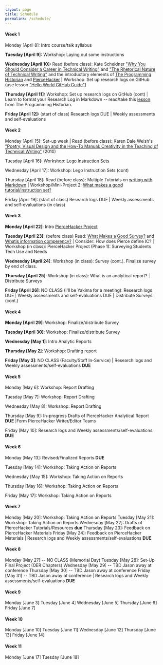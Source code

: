 ```yaml
---
layout: page
title: Schedule
permalink: /schedule/ 
---
```

#### Week 1

Monday [April 8]: Intro course/talk syllabus

**Tuesday [April 9]:** Workshop: Laying out some instructions

**Wednesday [April 10]:** Read (before class): Kate Scheidner ["Why You Should Consider a Career in Technical Writing"](https://www.northeastern.edu/graduate/blog/what-is-technical-writing/) and ["The Rhetorical Nature of Technical Writing"](https://en.wikibooks.org/wiki/Professional_and_Technical_Writing/Rhetoric) and the introductory elements of [The Programming Historian](https://programminghistorian.org/) and [PierceHacker](https://jloan.github.io/pierce-hacker/) | Workshop: Set up research logs on GitHub (use lesson ["Hello World GitHub Guide"](https://guides.github.com/activities/hello-world/))

**Thursday [April 11]:** Workshop: Set up research logs on GitHub (cont) | Learn to format your Research Log in Markdown -- read/take this [lesson](https://programminghistorian.org/en/lessons/getting-started-with-markdown) from The Programming Historian.

**Friday [April 12]:** (start of class) Research logs DUE | Weekly assessments and self-evaluations

#### Week 2

Monday [April 15]: Set-up week | Read (before class): Karen Dale Welsh's ["Poetry, Visual Design and the How-To Manual: Creativity in the Teaching of Technical Writing"](https://ezproxy.pierce.ctc.edu:2057/docview/237307200/fulltext/EA8940D7FEA24DE2PQ/1?accountid=2280) (2010)

Tuesday [April 16]: Workshop: [Lego Instruction Sets](_posts/mini-project1.md_)

Wednesday [April 17]: Workshop: Lego Instruction Sets (cont)

Thursday [April 18]: Read (before class): Multiple Tutorials on [writing with Markdown](https://www.google.com/search?client=firefox-b-1-d&q=writing+with+markdown) | Workshop/Mini-Project 2: [What makes a good tutorial/instruction set?](_posts/2019-04-16-miniproject2.md)

Friday [April 19]: (start of class) Research logs DUE | Weekly assessments and self-evaluations (in class)

#### Week 3

**Monday [April 22]**: Intro [PierceHacker Project](_posts/2019-04-22-pierce-hacker-project.md)

**Tuesday [April 23]**: (before class) Read: [What Makes a Good Survey?](https://www.google.com/search?client=firefox-b-1-d&q=what+makes+a+good+survey) and [Whatis information comperency?](https://www.google.com/search?client=firefox-b-1-d&q=what+is+information+competency%3F) | Consider: How does Pierce define IC? | Workshop (in class): PierceHacker Project (Phase 1): Surveying Students Tech Use and Needs

**Wednesday [April 24]**: Workshop (in class): Survey (cont.). Finalize survey by end of class.

**Thursday [April 25]**: Workshop (in class): What is an analytical report? | Distribute Surveys 

**Friday [April 26]**: NO CLASS (I'll be Yakima for a meeting): Research logs DUE | Weekly assessments and self-evaluations DUE | Distribute Surveys (cont.)


#### Week 4

**Monday [April 29]**: Workshop: Finalize/distribute Survey

**Tuesday [April 30]**: Workshop: Finalize/distribute Survey

**Wednesday [May 1]**: Intro Analytic Reports

**Thursday [May 2]**: Workshop: Drafting report

**Friday [May 3]**: NO CLASS (Faculty/Staff In-Service) | Research logs and Weekly assessments/self-evaluations **DUE**

#### Week 5

Monday [May 6]:  Workshop: Report Drafting

Tuesday [May 7]: Workshop: Report Drafting

Wednesday [May 8]: Workshop: Report Drafting

Thursday [May 9]: In-progress Drafts of PierceHacker Analytical Report **DUE** |Form PierceHacker Writer/Editor Teams

Friday [May 10]: Research logs and Weekly assessments/self-evaluations **DUE**


#### Week 6

Monday [May 13]: Revised/Finalized Reports **DUE**

Tuesday [May 14]: Workshop: Taking Action on Reports

Wednesday [May 15]: Workshop: Taking Action on Reports

Thursday [May 16]: Workshop: Taking Action on Reports

Friday [May 17]: Workshop: Taking Action on Reports 

#### Week 7

Monday [May 20]: Workshop: Taking Action on Reports
Tuesday [May 21]: Workshop: Taking Action on Reports
Wednesday [May 22]:  Drafts of PierceHacker Tutorials/Resources **due**
Thursday [May 23]: Feedback on PierceHacker Materials
Friday [May 24]: Feedback on PierceHacker Materials | Research logs and Weekly assessments/self-evaluations **DUE**

#### Week 8

Monday [May 27] -- NO CLASS (Memorial Day)
Tuesday [May 28]: Set-Up Final Project (OER Chapters)
Wednesday [May 29] -- TBD Jason away at conference
Thursday [May 30] -- TBD Jason away at conference
Friday [May 31] -- TBD Jason away at conference | Research logs and Weekly assessments/self-evaluations **DUE**

#### Week 9

Monday [June 3]
Tuesday [June 4]
Wednesday [June 5]
Thursday [June 6]
Friday [June 7]

#### Week 10

Monday [June 10]
Tuesday [June 11]
Wednesday [June 12]
Thursday [June 13]
Friday [June 14]

#### Week 11

Monday [June 17]
Tuesday [June 18]


